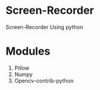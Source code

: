 # Screen-Recorder
Screen-Recorder Using python

# Modules
1. Pillow 
2. Numpy
3. Opencv-contrib-python
